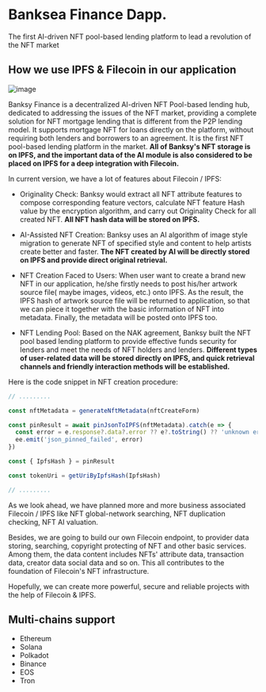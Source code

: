 # Banksea Finance Dapp.

The first AI-driven NFT pool-based lending platform to lead a revolution of the NFT market

## How we use IPFS & Filecoin in our application

![image](https://user-images.githubusercontent.com/50449082/126426020-6210179f-7969-4b1a-9c15-4ded2a0ba64c.png)

Banksy Finance is a decentralized AI-driven NFT Pool-based lending hub, dedicated to addressing the issues of the NFT market,
providing a complete solution for NFT mortgage lending that is different from the P2P lending model. 
It supports mortgage NFT for loans directly on the platform, without requiring both lenders and borrowers to an agreement. 
It is the first NFT pool-based lending platform in the market.
**All of Banksy's NFT storage is on IPFS, and the important data of the AI module is also considered to be placed on IPFS for a deep integration with Filecoin.**


In current version, we have a lot of features about Filecoin / IPFS:
- Originality Check:
  Banksy would extract all NFT attribute features to compose corresponding feature vectors,
  calculate NFT feature Hash value by the encryption algorithm,
  and carry out Originality Check for all created NFT. **All NFT hash data will be stored on IPFS.**

- AI-Assisted NFT Creation:
  Banksy uses an AI algorithm of image style migration to generate NFT of
  specified style and content to help artists create better and faster.
  **The NFT created by AI will be directly stored on IPFS and provide direct original retrieval.**

- NFT Creation Faced to Users:
  When user want to create a brand new NFT in our application, he/she firstly needs to post his/her artwork source file(
  maybe images, videos, etc.) onto IPFS. As the result, the IPFS hash of artwork source file will be returned to
  application, so that we can piece it together with the basic information of NFT into metadata. Finally, the metadata
  will be posted onto IPFS too.

- NFT Lending Pool:
  Based on the NAK agreement, Banksy built the NFT pool based lending platform to provide effective
  funds security for lenders and meet the needs of NFT holders and lenders.
  **Different types of user-related data will be stored directly on IPFS, and quick retrieval channels and friendly interaction methods will be established.**


Here is the code snippet in NFT creation procedure:

```ts
// .........

const nftMetadata = generateNftMetadata(nftCreateForm)

const pinResult = await pinJsonToIPFS(nftMetadata).catch(e => {
  const error = e.response?.data?.error ?? e?.toString() ?? 'unknown error'
  ee.emit('json_pinned_failed', error)
})

const { IpfsHash } = pinResult

const tokenUri = getUriByIpfsHash(IpfsHash)

// .........
```
As we look ahead, we have planned more and more business associated Filecoin / IPFS
like NFT global-network searching, NFT duplication checking, NFT AI valuation.

Besides, we are going to build our own Filecoin endpoint,
to provider data storing, searching, copyright protecting of NFT and other basic services.
Among them, the data content includes NFTs' attribute data, transaction data, creator data social data and so on.
This all contributes to the foundation of Filecoin's NFT infrastructure.

Hopefully, we can create more powerful, secure and reliable projects with the help of Filecoin & IPFS.

## Multi-chains support

- Ethereum
- Solana
- Polkadot
- Binance
- EOS
- Tron
